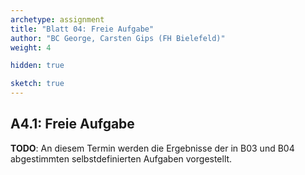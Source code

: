 ```yaml
---
archetype: assignment
title: "Blatt 04: Freie Aufgabe"
author: "BC George, Carsten Gips (FH Bielefeld)"
weight: 4

hidden: true

sketch: true
---
```



## A4.1: Freie Aufgabe

**TODO**: An diesem Termin werden die Ergebnisse der in B03 und B04 abgestimmten
selbstdefinierten Aufgaben vorgestellt.
